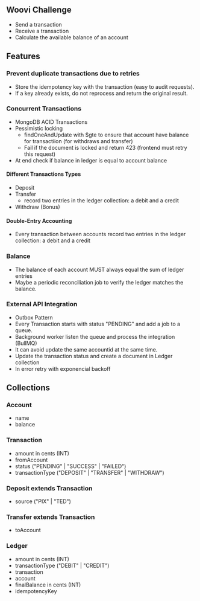 ## Woovi Challenge

- Send a transaction
- Receive a transaction
- Calculate the available balance of an account

## Features

### Prevent duplicate transactions due to retries

- Store the idempotency key with the transaction (easy to audit requests).
- If a key already exists, do not reprocess and return the original result.

### Concurrent Transactions

- MongoDB ACID Transactions
- Pessimistic locking
  - findOneAndUpdate with $gte to ensure that account have balance for transactiion (for withdraws and transfer)
  - Fail if the document is locked and return 423 (frontend must retry this request)
- At end check if balance in ledger is equal to account balance

#### Different Transactions Types

- Deposit
- Transfer
  - record two entries in the ledger collection: a debit and a credit
- Withdraw (Bonus)

#### Double-Entry Accounting

- Every transaction between accounts record two entries in the ledger collection: a debit and a credit

### Balance

- The balance of each account MUST always equal the sum of ledger entries
- Maybe a periodic reconciliation job to verify the ledger matches the balance.

### External API Integration

- Outbox Pattern
- Every Transaction starts with status "PENDING" and add a job to a queue.
- Background worker listen the queue and process the integration (BullMQ)
- It can avoid update the same accountid at the same time.
- Update the transaction status and create a document in Ledger collection
- In error retry with exponencial backoff

## Collections

### Account

- name
- balance

### Transaction

- amount in cents (INT)
- fromAccount
- status ("PENDING" | "SUCCESS" | "FAILED")
- transactionType ("DEPOSIT" | "TRANSFER" | "WITHDRAW")

### Deposit extends Transaction

- source ("PIX" | "TED")

### Transfer extends Transaction

- toAccount

### Ledger

- amount in cents (INT)
- transactionType ("DEBIT" | "CREDIT")
- transaction
- account
- finalBalance in cents (INT)
- idempotencyKey
